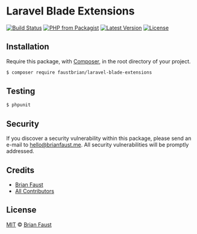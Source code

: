 # Laravel Blade Extensions

[![Build Status](https://img.shields.io/travis/faustbrian/Laravel-Blade-Extensions/master.svg?style=flat-square)](https://travis-ci.org/faustbrian/Laravel-Blade-Extensions)
[![PHP from Packagist](https://img.shields.io/packagist/php-v/faustbrian/laravel-blade-extensions.svg?style=flat-square)]()
[![Latest Version](https://img.shields.io/github/release/faustbrian/Laravel-Blade-Extensions.svg?style=flat-square)](https://github.com/faustbrian/Laravel-Blade-Extensions/releases)
[![License](https://img.shields.io/packagist/l/faustbrian/Laravel-Blade-Extensions.svg?style=flat-square)](https://packagist.org/packages/faustbrian/Laravel-Blade-Extensions)

## Installation

Require this package, with [Composer](https://getcomposer.org/), in the root directory of your project.

``` bash
$ composer require faustbrian/laravel-blade-extensions
```

## Testing

``` bash
$ phpunit
```

## Security

If you discover a security vulnerability within this package, please send an e-mail to hello@brianfaust.me. All security vulnerabilities will be promptly addressed.

## Credits

- [Brian Faust](https://github.com/faustbrian)
- [All Contributors](../../contributors)

## License

[MIT](LICENSE) © [Brian Faust](https://brianfaust.me)
